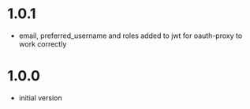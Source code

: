# 1.0.1
- email, preferred_username and roles added to jwt for oauth-proxy to work correctly

# 1.0.0
- initial version